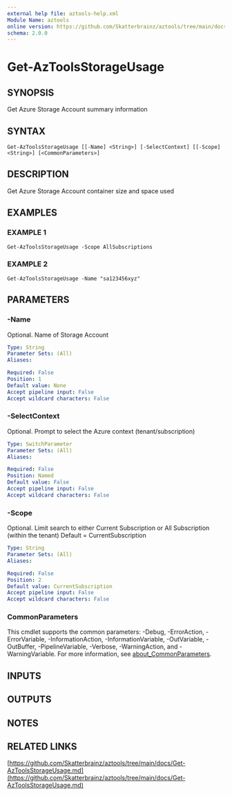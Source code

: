 ```yaml
---
external help file: aztools-help.xml
Module Name: aztools
online version: https://github.com/Skatterbrainz/aztools/tree/main/docs/Get-AzToolsStorageUsage.md
schema: 2.0.0
---
```


# Get-AzToolsStorageUsage

## SYNOPSIS
Get Azure Storage Account summary information

## SYNTAX

```
Get-AzToolsStorageUsage [[-Name] <String>] [-SelectContext] [[-Scope] <String>] [<CommonParameters>]
```

## DESCRIPTION
Get Azure Storage Account container size and space used

## EXAMPLES

### EXAMPLE 1
```
Get-AzToolsStorageUsage -Scope AllSubscriptions
```

### EXAMPLE 2
```
Get-AzToolsStorageUsage -Name "sa123456xyz"
```

## PARAMETERS

### -Name
Optional.
Name of Storage Account

```yaml
Type: String
Parameter Sets: (All)
Aliases:

Required: False
Position: 1
Default value: None
Accept pipeline input: False
Accept wildcard characters: False
```

### -SelectContext
Optional.
Prompt to select the Azure context (tenant/subscription)

```yaml
Type: SwitchParameter
Parameter Sets: (All)
Aliases:

Required: False
Position: Named
Default value: False
Accept pipeline input: False
Accept wildcard characters: False
```

### -Scope
Optional.
Limit search to either Current Subscription or All Subscription (within the tenant)
Default = CurrentSubscription

```yaml
Type: String
Parameter Sets: (All)
Aliases:

Required: False
Position: 2
Default value: CurrentSubscription
Accept pipeline input: False
Accept wildcard characters: False
```

### CommonParameters
This cmdlet supports the common parameters: -Debug, -ErrorAction, -ErrorVariable, -InformationAction, -InformationVariable, -OutVariable, -OutBuffer, -PipelineVariable, -Verbose, -WarningAction, and -WarningVariable. For more information, see [about_CommonParameters](http://go.microsoft.com/fwlink/?LinkID=113216).

## INPUTS

## OUTPUTS

## NOTES

## RELATED LINKS

[https://github.com/Skatterbrainz/aztools/tree/main/docs/Get-AzToolsStorageUsage.md](https://github.com/Skatterbrainz/aztools/tree/main/docs/Get-AzToolsStorageUsage.md)

